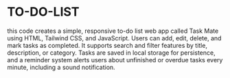 # TO-DO-LIST
this code creates a simple, responsive to-do list web app called Task Mate using HTML, Tailwind CSS, and JavaScript. Users can add, edit, delete, and mark tasks as completed. It supports search and filter features by title, description, or category. Tasks are saved in local storage for persistence, and a reminder system alerts users about unfinished or overdue tasks every minute, including a sound notification.









